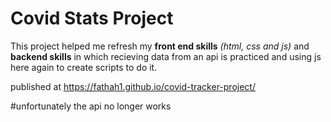 # Covid Stats Project

This project helped me refresh my **front end skills** *(html, css and js)* and **backend skills** in which recieving data from an api is practiced and using js here again to create scripts to do it.

published at https://fathah1.github.io/covid-tracker-project/



#unfortunately the api no longer works 
